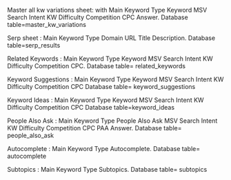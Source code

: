 Master all kw variations sheet: with Main Keyword    Type    Keyword    MSV
  Search Intent    KW Difficulty    Competition    CPC    Answer. Database table=master_kw_variations

Serp sheet : Main Keyword	Type	Domain	URL	Title	Description. Database table=serp_results

Related Keywords : Main Keyword	Type	Keyword	MSV	Search Intent	KW Difficulty	Competition	CPC. Database table= related_keywords

Keyword Suggestions : Main Keyword	Type	Keyword	MSV	Search Intent	KW Difficulty	Competition	CPC Database table= keyword_suggestions

Keyword Ideas : Main Keyword	Type	Keyword	MSV	Search Intent	KW Difficulty	Competition	CPC Database table=keyword_ideas

People Also Ask : Main Keyword	Type	People Also Ask	MSV	Search Intent	KW Difficulty	Competition	CPC	PAA Answer. Database table= people_also_ask

Autocomplete : Main Keyword	Type	Autocomplete. Database table= autocomplete

Subtopics : Main Keyword	Type	Subtopics. Database table= subtopics